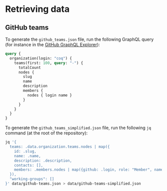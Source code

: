 # Retrieving data

## GitHub teams

To generate the `github_teams.json` file, run the following GraphQL query (for instance in the [GitHub GraphQL Explorer](https://developer.github.com/v4/explorer/)):

```graphql
query {
  organization(login: "coq") {
    teams(first: 100, query: "-") {
      totalCount
      nodes {
        slug
        name
        description
        members {
          nodes { login name }
        }
      }
    }
  }
}
```

To generate the `github_teams_simplified.json` file, run the following `jq` command (at the root of the repository):

```bash
jq '{
  teams: .data.organization.teams.nodes | map({
    id: .slug,
    name: .name,
    description: .description,
    contacts: [],
    members: .members.nodes | map({github: .login, role: "Member", name: (.name // "")})
  }),
  "working-groups": []
}' data/github-teams.json > data/github-teams-simplified.json
```